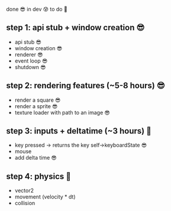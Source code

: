 done 😎
in dev 😰
to do 🤡

## step 1: api stub + window creation 😎

- api stub 😎
- window creation 😎
- renderer 😎
- event loop 😎
- shutdown 😎

## step 2: rendering features (~5-8 hours) 😎

- render a square 😎
- render a sprite 😎
- texture loader with path to an image 😎

## step 3: inputs + deltatime (~3 hours) 🤡

- key pressed -> returns the key self->keyboardState 😎
- mouse
- add delta time 😎

## step 4: physics 🤡

- vector2
- movement (velocity * dt)
- collision